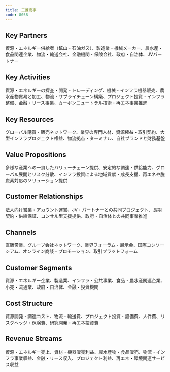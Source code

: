 ```yaml
---
title: 三菱商事
code: 8058
---
```


## Key Partners
資源・エネルギー供給者（鉱山・石油ガス）、製造業・機械メーカー、農水産・食品関連企業、物流・輸送会社、金融機関・保険会社、政府・自治体、JVパートナー

## Key Activities
資源・エネルギーの探査・開発・トレーディング、機械・インフラ機器販売、農水産物貿易と加工、物流・サプライチェーン構築、プロジェクト投資・インフラ整備、金融・リース事業、カーボンニュートラル技術・再エネ事業推進

## Key Resources
グローバル購買・販売ネットワーク、業界の専門人材、資源権益・取引契約、大型インフラプロジェクト権益、物流拠点・ターミナル、自社ブランドと財務基盤

## Value Propositions
多様な産業への一貫したバリューチェーン提供、安定的な調達・供給能力、グローバル展開とリスク分散、インフラ投資による地域貢献・成長支援、再エネや脱炭素対応のソリューション提供

## Customer Relationships
法人向け営業・アカウント運営、JV・パートナーとの共同プロジェクト、長期契約・供給保証、コンサル型支援提供、政府・自治体との共同事業推進

## Channels
直販営業、グループ会社ネットワーク、業界フォーラム・展示会、国際コンソーシアム、オンライン商談・プロモーション、取引プラットフォーム

## Customer Segments
資源・エネルギー企業、製造業、インフラ・公共事業、食品・農水産関連企業、小売・流通業、政府・自治体、金融・投資機関

## Cost Structure
資源開発・調達コスト、物流・輸送費、プロジェクト投資・設備費、人件費、リスクヘッジ・保険費、研究開発・再エネ投資費

## Revenue Streams
資源・エネルギー売上、資材・機器販売利益、農水産物・食品販売、物流・インフラ事業収益、金融・リース収入、プロジェクト利益、再エネ・環境関連サービス収益
